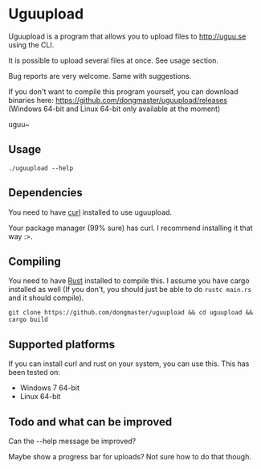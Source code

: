 # Uguupload
Uguupload is a program that allows you to upload files to http://uguu.se using the CLI.

It is possible to upload several files at once. See usage section.

Bug reports are very welcome. Same with suggestions.

If you don't want to compile this program yourself, you can download binaries here: https://github.com/dongmaster/uguupload/releases
(Windows 64-bit and Linux 64-bit only available at the moment)

uguu~

## Usage
```
./uguupload --help
```

## Dependencies
You need to have [curl](curl.haxx.se) installed to use uguupload.

Your package manager (99% sure) has curl. I recommend installing it that way :>.

## Compiling
You need to have [Rust](http://rust-lang.org) installed to compile this. I assume you have cargo installed as well (If you don't, you should just be able to do ```rustc main.rs``` and it should compile).

```
git clone https://github.com/dongmaster/uguupload && cd uguupload && cargo build
```

## Supported platforms
If you can install curl and rust on your system, you can use this.
This has been tested on:
* Windows 7 64-bit
* Linux 64-bit

## Todo and what can be improved
Can the --help message be improved?

Maybe show a progress bar for uploads? Not sure how to do that though.


